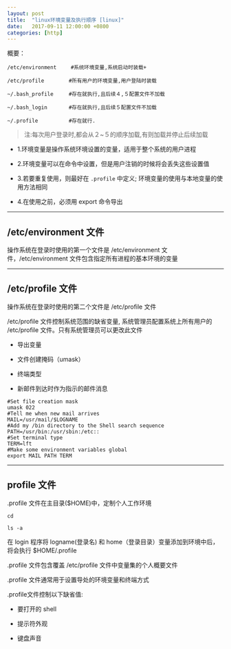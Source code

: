 ```yaml
---
layout: post
title:  "linux环境变量及执行顺序 [linux]"
date:   2017-09-11 12:00:00 +0800
categories: [http]
---
```


概要：

```
/etc/environment 　	#系统环境变量,系统启动时装载+

/etc/profile 		#所有用户的环境变量,用户登陆时装载

~/.bash_profile 	#存在就执行,且后续４,５配置文件不加载

~/.bash_login 		#存在就执行,且后续５配置文件不加载

~/.profile 			#存在就行.
```

> 注:每次用户登录时,都会从２~５的顺序加载,有则加载并停止后续加载


- 1.环境变量是操作系统环境设置的变量，适用于整个系统的用户进程

- 2.环境变量可以在命令中设置，但是用户注销的时候将会丢失这些设置值

- 3.若要重复使用，则最好在 `.profile` 中定义; 环境变量的使用与本地变量的使用方法相同

- 4.在使用之前，必须用 export 命令导出

---



## /etc/environment 文件

操作系统在登录时使用的第一个文件是 /etc/environment 文件，/etc/environment 文件包含指定所有进程的基本环境的变量


---

## /etc/profile 文件

操作系统在登录时使用的第二个文件是 /etc/profile 文件

/etc/profile 文件控制系统范围的缺省变量, 系统管理员配置系统上所有用户的 /etc/profile 文件。只有系统管理员可以更改此文件

- 导出变量

- 文件创建掩码（umask）

- 终端类型

- 新邮件到达时作为指示的邮件消息

```
#Set file creation mask
umask 022
#Tell me when new mail arrives
MAIL=/usr/mail/$LOGNAME
#Add my /bin directory to the Shell search sequence
PATH=/usr/bin:/usr/sbin:/etc::
#Set terminal type
TERM=lft
#Make some environment variables global
export MAIL PATH TERM
```

---

## profile 文件

.profile 文件在主目录($HOME)中，定制个人工作环境

```
cd 

ls -a
```

在 login 程序将 logname(登录名) 和 home（登录目录）变量添加到环境中后，将会执行 $HOME/.profile 

.profile 文件包含覆盖 /etc/profile 文件中变量集的个人概要文件

.profile 文件通常用于设置导处的环境变量和终端方式


.profile文件控制以下缺省值:


- 要打开的 shell

- 提示符外观

- 键盘声音






















